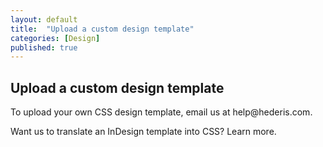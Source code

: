 ```yaml
---
layout: default
title:  "Upload a custom design template"
categories: [Design]
published: true
---
```


<section data-type="chapter" class="hsecchapter" data-hederis-type="hsecchapter" id="pY6LXntfx"><h1 data-hederis-type="hblkchaptitle" class="hblkchaptitle" id="p86jsui4N">Upload a custom design template</h1>
    <p class="hblkp" data-hederis-type="hblkp" id="pY4i3n2PC">To upload your own CSS design template, email us at help@hederis.com.</p>
    <p class="hblkp" data-hederis-type="hblkp" id="p7QHp7IdK">Want us to translate an InDesign template into CSS? Learn more.</p>
    </section>
    